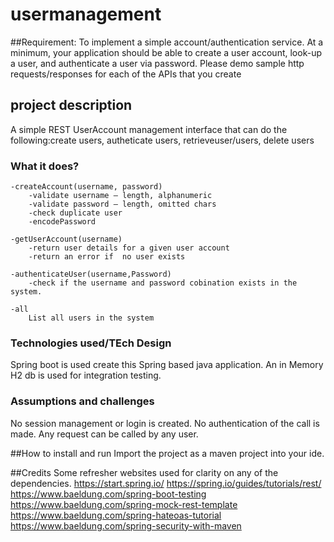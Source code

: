 # usermanagement

##Requirement:
To implement a simple account/authentication service.  At a minimum, your application should be able to create a user account, 
look-up a user, and authenticate a user via password.  Please demo sample http requests/responses for each of the APIs that you create

## project description
A simple REST UserAccount management interface that can do the following:create users, autheticate users, retrieveuser/users, delete users

### What it does?
    -createAccount(username, password)
        -validate username – length, alphanumeric
        -validate password – length, omitted chars
        -check duplicate user
        -encodePassword

	-getUserAccount(username)
        -return user details for a given user account
        -return an error if  no user exists

    -authenticateUser(username,Password)
        -check if the username and password cobination exists in the system. 

    -all
        List all users in the system





### Technologies used/TEch Design
Spring boot is used create this Spring based java application. 
An in Memory H2 db is used for integration testing. 

### Assumptions and challenges
No session management or login is created. 
No authentication of the call is made. Any request can be called by any user. 



##How to install and run
Import the project as a maven project into your ide. 

##Credits
Some refresher websites used for clarity on any of the dependencies.
https://start.spring.io/
https://spring.io/guides/tutorials/rest/
https://www.baeldung.com/spring-boot-testing
https://www.baeldung.com/spring-mock-rest-template
https://www.baeldung.com/spring-hateoas-tutorial
https://www.baeldung.com/spring-security-with-maven


